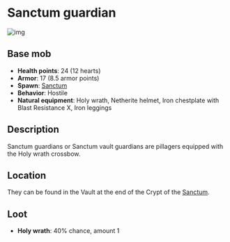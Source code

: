 ﻿# Sanctum guardian
![img](https://static.miraheze.org/stardustlabswiki/a/aa/Sanctum_guardian.png)
## Base mob
- **Health points**: 24 (12 hearts)
- **Armor**: 17 (8.5 armor points)
- **Spawn**: [Sanctum](https://officiallysp.net/pokeywiki/Nether_Structures/sanctum.html)
- **Behavior**: Hostile
- **Natural equipment**: Holy wrath, Netherite helmet, Iron chestplate with Blast Resistance X, Iron leggings

## Description
Sanctum guardians or Sanctum vault guardians are pillagers equipped with the Holy wrath crossbow. 

## Location
They can be found in the Vault at the end of the Crypt of the [Sanctum](https://officiallysp.net/pokeywiki/Nether_Structures/sanctum.html). 

## Loot
- **Holy wrath**: 40% chance, amount 1

